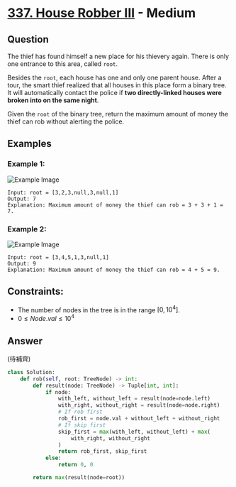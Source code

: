 # [337. House Robber III](https://leetcode.com/problems/house-robber-iii/) - Medium

## Question

The thief has found himself a new place for his thievery again. There is only one entrance to this area, called `root`.

Besides the `root`, each house has one and only one parent house. After a tour, the smart thief realized that all houses in this place form a binary tree. It will automatically contact the police if **two directly-linked houses were broken into on the same night**.

Given the `root` of the binary tree, return the maximum amount of money the thief can rob without alerting the police.

## Examples

### Example 1:

![Example Image](https://assets.leetcode.com/uploads/2021/03/10/rob1-tree.jpg)

```shell
Input: root = [3,2,3,null,3,null,1]
Output: 7
Explanation: Maximum amount of money the thief can rob = 3 + 3 + 1 = 7.
```

### Example 2:

![Example Image](https://assets.leetcode.com/uploads/2021/03/10/rob2-tree.jpg)

```shell
Input: root = [3,4,5,1,3,null,1]
Output: 9
Explanation: Maximum amount of money the thief can rob = 4 + 5 = 9.
```

## Constraints:

* The number of nodes in the tree is in the range $[0, 10^4]$.
* $0 \leq Node.val \leq 10^4$

## Answer

(待補齊)

```python
class Solution:
    def rob(self, root: TreeNode) -> int:
        def result(node: TreeNode) -> Tuple[int, int]:
            if node:
                with_left, without_left = result(node=node.left)
                with_right, without_right = result(node=node.right)
                # If rob first
                rob_first = node.val + without_left + without_right
                # If skip first
                skip_first = max(with_left, without_left) + max(
                    with_right, without_right
                )
                return rob_first, skip_first
            else:
                return 0, 0

        return max(result(node=root))

```
